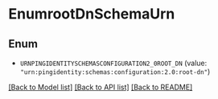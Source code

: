 # EnumrootDnSchemaUrn

## Enum


* `URNPINGIDENTITYSCHEMASCONFIGURATION2_0ROOT_DN` (value: `"urn:pingidentity:schemas:configuration:2.0:root-dn"`)


[[Back to Model list]](../README.md#documentation-for-models) [[Back to API list]](../README.md#documentation-for-api-endpoints) [[Back to README]](../README.md)



